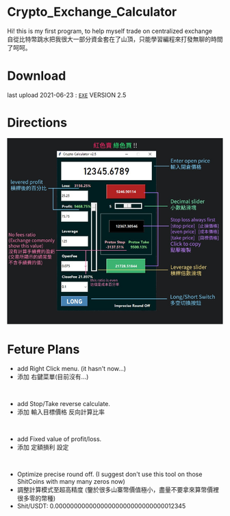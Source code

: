 # Crypto_Exchange_Calculator
 Hi! this is my first program, to help myself trade on centralized exchange<br>
 自從比特幣跳水把我很大一部分資金套在了山頂，只能學習編程來打發無聊的時間了呵呵。

# Download
 last upload 2021-06-23 : [`EXE`](https://mega.nz/file/roRmjDhR#qcBwT_zwSoKVIC-8dcE-4hMKjbH-ea0Yhe4Q9XKWt_o) VERSION 2.5

# Directions
![image](https://raw.githubusercontent.com/imt48/Crypto_Exchange_Calculator/main/Directions.jpg)

# Feture Plans
* add Right Click menu. (it hasn't now...)
* 添加 右鍵菜單(目前沒有...)
<br>

* add Stop/Take reverse calculate.
* 添加 輸入目標價格 反向計算比率
<br>

* add Fixed value of profit/loss.
* 添加 定額損利 設定
<br>

* Optimize precise round off. (I suggest don't use this tool on those ShitCoins with many many zeros now)
* 調整計算模式至超高精度 (鑒於很多山寨幣價值極小，盡量不要拿來算幣價裡很多零的幣種)
* Shit/USDT: 0.00000000000000000000000000000012345
